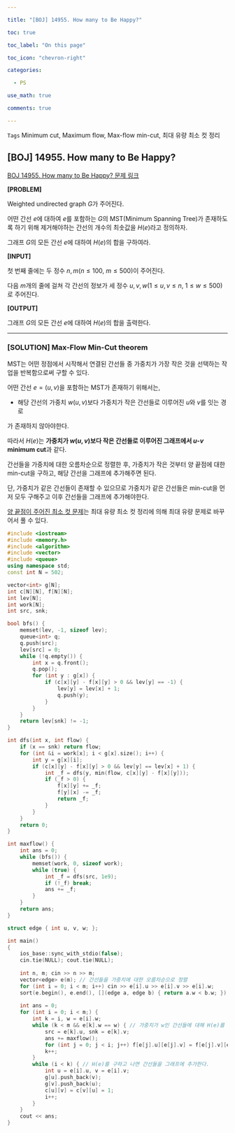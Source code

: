```yaml
---

title: "[BOJ] 14955. How many to Be Happy?"

toc: true

toc_label: "On this page"

toc_icon: "chevron-right"

categories:

  - PS

use_math: true

comments: true

---
```


`Tags` Minimum cut, Maximum flow, Max-flow min-cut, 최대 유량 최소 컷 정리

## [BOJ] 14955. How many to Be Happy?

[BOJ 14955. How many to Be Happy? 문제 링크](https://www.acmicpc.net/problem/14955)

**[PROBLEM]**

Weighted undirected graph $G$가 주어진다.

어떤 간선 $e$에 대하여 $e$를 포함하는 $G$의 MST(Minimum Spanning Tree)가 존재하도록 하기 위해 제거해야하는 간선의 개수의 최솟값을 $H(e)$라고 정의하자.

그래프 $G$의 모든 간선 $e$에 대하여 $H(e)$의 합을 구하여라.

**[INPUT]**

첫 번째 줄에는 두 정수 $n, m$($n \leq 100$, $m \leq 500$)이 주어진다.

다음 $m$개의 줄에 걸쳐 각 간선의 정보가 세 정수 $u, v, w$($1 \leq u, v \leq n$, $1 \leq w \leq 500$)로 주어진다.

**[OUTPUT]**

그래프 $G$의 모든 간선 $e$에 대하여 $H(e)$의 합을 출력한다.

---

### [SOLUTION] Max-Flow Min-Cut theorem

MST는 어떤 정점에서 시작해서 연결된 간선들 중 가중치가 가장 작은 것을 선택하는 작업을 반복함으로써 구할 수 있다.

어떤 간선 $e = (u, v)$을 포함하는 MST가 존재하기 위해서는,

- 해당 간선의 가중치 $w(u, v)$보다 가중치가 작은 간선들로 이루어진 $u$와 $v$를 잇는 경로

가 존재하지 않아야한다.

따라서 $H(e)$는 **가중치가 $w(u, v)$보다 작은 간선들로 이루어진 그래프에서 $u$-$v$ minimum cut**과 같다.

간선들을 가중치에 대한 오름차순으로 정렬한 후, 가중치가 작은 것부터 양 끝점에 대한 min-cut을 구하고, 해당 간선을 그래프에 추가해주면 된다.

단, 가중치가 같은 간선들이 존재할 수 있으므로 가중치가 같은 간선들은 min-cut을 먼저 모두 구해주고 이후 간선들을 그래프에 추가해야한다.

[양 끝점이 주어진 최소 컷 문제](https://damo1924.github.io/algorithm/MinimumCut/#2-minimum-cut-problem-with-terminal-nodes)는 최대 유량 최소 컷 정리에 의해 최대 유량 문제로 바꾸어서 풀 수 있다.

```cpp
#include <iostream>
#include <memory.h>
#include <algorithm>
#include <vector>
#include <queue>
using namespace std;
const int N = 502;

vector<int> g[N];
int c[N][N], f[N][N];
int lev[N];
int work[N];
int src, snk;

bool bfs() {
    memset(lev, -1, sizeof lev);
    queue<int> q;
    q.push(src);
    lev[src] = 0;
    while (!q.empty()) {
        int x = q.front();
        q.pop();
        for (int y : g[x]) {
            if (c[x][y] - f[x][y] > 0 && lev[y] == -1) {
                lev[y] = lev[x] + 1;
                q.push(y); 
            }
        }
    }
    return lev[snk] != -1;
}

int dfs(int x, int flow) {
    if (x == snk) return flow;
    for (int &i = work[x]; i < g[x].size(); i++) {
        int y = g[x][i];
        if (c[x][y] - f[x][y] > 0 && lev[y] == lev[x] + 1) {
            int _f = dfs(y, min(flow, c[x][y] - f[x][y]));
            if (_f > 0) {
                f[x][y] += _f;
                f[y][x] -= _f;
                return _f;
            }
        }
    }
    return 0;
}

int maxflow() {
    int ans = 0;
    while (bfs()) {
        memset(work, 0, sizeof work);
        while (true) {
            int _f = dfs(src, 1e9);
            if (!_f) break;
            ans += _f;
        }
    }
    return ans;
}

struct edge { int u, v, w; };

int main()
{
    ios_base::sync_with_stdio(false);
    cin.tie(NULL); cout.tie(NULL);
    
    int n, m; cin >> n >> m;
    vector<edge> e(m); // 간선들을 가중치에 대한 오름차순으로 정렬
    for (int i = 0; i < m; i++) cin >> e[i].u >> e[i].v >> e[i].w;
    sort(e.begin(), e.end(), [](edge a, edge b) { return a.w < b.w; });
    
    int ans = 0;
    for (int i = 0; i < m;) {
        int k = i, w = e[i].w;
        while (k < m && e[k].w == w) { // 가중치가 w인 간선들에 대해 H(e)를 구해준다.
            src = e[k].u, snk = e[k].v;
            ans += maxflow();
            for (int j = 0; j < i; j++) f[e[j].u][e[j].v] = f[e[j].v][e[j].u] = 0;
            k++;
        }
        while (i < k) { // H(e)를 구하고 나면 간선들을 그래프에 추가한다.
            int u = e[i].u, v = e[i].v;
            g[u].push_back(v);
            g[v].push_back(u);
            c[u][v] = c[v][u] = 1;
            i++;
        }
    }
    cout << ans;
}
```
